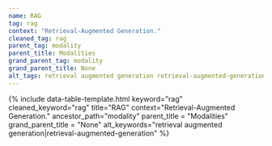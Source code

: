 ```yaml
---
name: RAG
tag: rag
context: "Retrieval-Augmented Generation."
cleaned_tag: rag
parent_tag: modality
parent_title: Modalities
grand_parent_tag: modality
grand_parent_title: None
alt_tags: retrieval augmented generation retrieval-augmented-generation
---
```


{% include data-table-template.html 
  keyword="rag" 
  cleaned_keyword="rag" 
  title="RAG"
  context="Retrieval-Augmented Generation."
  ancestor_path="modality" 
  parent_title = "Modalities"
  grand_parent_title = "None"
  alt_keywords="retrieval augmented generation|retrieval-augmented-generation"
%}

